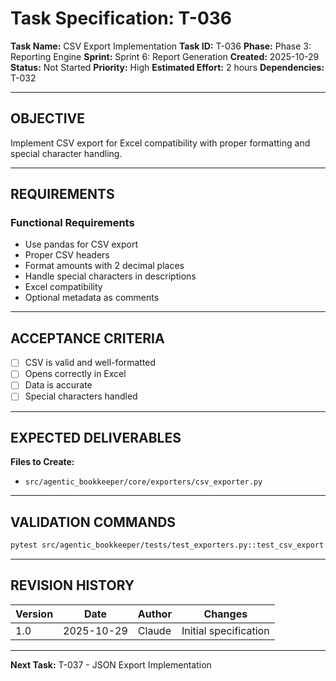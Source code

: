 # Task Specification: T-036

**Task Name:** CSV Export Implementation
**Task ID:** T-036
**Phase:** Phase 3: Reporting Engine
**Sprint:** Sprint 6: Report Generation
**Created:** 2025-10-29
**Status:** Not Started
**Priority:** High
**Estimated Effort:** 2 hours
**Dependencies:** T-032

---

## OBJECTIVE

Implement CSV export for Excel compatibility with proper formatting and special character handling.

---

## REQUIREMENTS

### Functional Requirements

- Use pandas for CSV export
- Proper CSV headers
- Format amounts with 2 decimal places
- Handle special characters in descriptions
- Excel compatibility
- Optional metadata as comments

---

## ACCEPTANCE CRITERIA

- [ ] CSV is valid and well-formatted
- [ ] Opens correctly in Excel
- [ ] Data is accurate
- [ ] Special characters handled

---

## EXPECTED DELIVERABLES

**Files to Create:**

- `src/agentic_bookkeeper/core/exporters/csv_exporter.py`

---

## VALIDATION COMMANDS

```bash
pytest src/agentic_bookkeeper/tests/test_exporters.py::test_csv_export -v
```

---

## REVISION HISTORY

| Version | Date       | Author | Changes                    |
|---------|------------|--------|-----------------------------|
| 1.0     | 2025-10-29 | Claude | Initial specification       |

---

**Next Task:** T-037 - JSON Export Implementation
